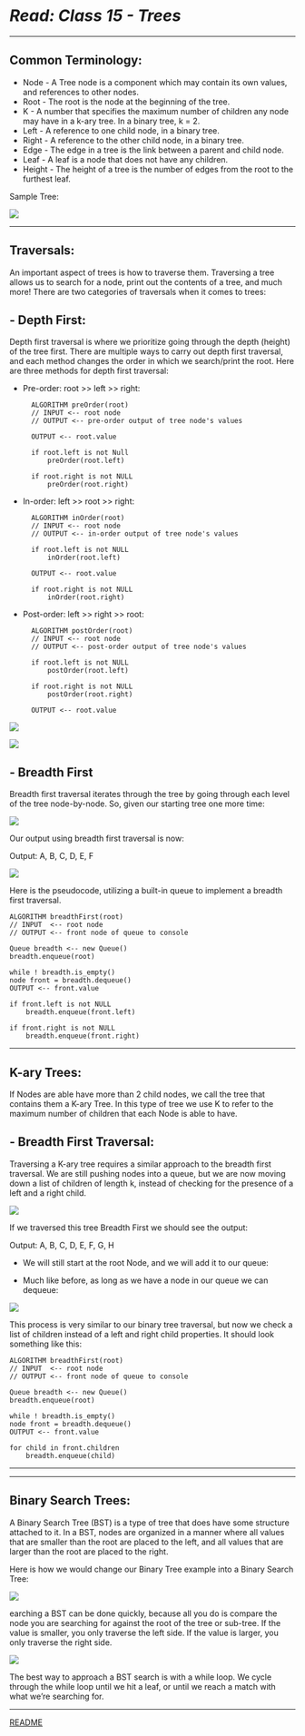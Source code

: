 # ***Read: Class 15 - Trees***

***

## **Common Terminology:**

- Node - A Tree node is a component which may contain its own values, and references to other nodes.
- Root - The root is the node at the beginning of the tree.
- K - A number that specifies the maximum number of children any node may have in a k-ary tree. In a binary tree, k = 2.
- Left - A reference to one child node, in a binary tree.
- Right - A reference to the other child node, in a binary tree.
- Edge - The edge in a tree is the link between a parent and child node.
- Leaf - A leaf is a node that does not have any children.
- Height - The height of a tree is the number of edges from the root to the furthest leaf.

Sample Tree:

![](./Class-15%20images/BinaryTree1.png)

***

## **Traversals:**

An important aspect of trees is how to traverse them. Traversing a tree allows us to search for a node, print out the contents of a tree, and much more! There are two categories of traversals when it comes to trees:

## - Depth First:

Depth first traversal is where we prioritize going through the depth (height) of the tree first. There are multiple ways to carry out depth first traversal, and each method changes the order in which we search/print the root. Here are three methods for depth first traversal:

* Pre-order: root >> left >> right:

        ALGORITHM preOrder(root)
        // INPUT <-- root node
        // OUTPUT <-- pre-order output of tree node's values

        OUTPUT <-- root.value

        if root.left is not Null
            preOrder(root.left)

        if root.right is not NULL
            preOrder(root.right)

* In-order: left >> root >> right:

        ALGORITHM inOrder(root)
        // INPUT <-- root node
        // OUTPUT <-- in-order output of tree node's values

        if root.left is not NULL
            inOrder(root.left)

        OUTPUT <-- root.value

        if root.right is not NULL
            inOrder(root.right)

* Post-order: left >> right >> root:

        ALGORITHM postOrder(root)
        // INPUT <-- root node
        // OUTPUT <-- post-order output of tree node's values

        if root.left is not NULL
            postOrder(root.left)

        if root.right is not NULL
            postOrder(root.right)

        OUTPUT <-- root.value

![](./Class-15%20images/tree-example.png)

![](./Class-15%20images/DepthTraversal11.png)

## - Breadth First

Breadth first traversal iterates through the tree by going through each level of the tree node-by-node. So, given our starting tree one more time:

![](./Class-15%20images/tree-example.png)

Our output using breadth first traversal is now:

Output: A, B, C, D, E, F

![](./Class-15%20images/BreadthTraversal8.png)

Here is the pseudocode, utilizing a built-in queue to implement a breadth first traversal.

    ALGORITHM breadthFirst(root)
    // INPUT  <-- root node
    // OUTPUT <-- front node of queue to console

    Queue breadth <-- new Queue()
    breadth.enqueue(root)

    while ! breadth.is_empty()
    node front = breadth.dequeue()
    OUTPUT <-- front.value

    if front.left is not NULL
        breadth.enqueue(front.left)

    if front.right is not NULL
        breadth.enqueue(front.right)

***

## **K-ary Trees:**

If Nodes are able have more than 2 child nodes, we call the tree that contains them a K-ary Tree. In this type of tree we use K to refer to the maximum number of children that each Node is able to have.

## - Breadth First Traversal:

Traversing a K-ary tree requires a similar approach to the breadth first traversal. We are still pushing nodes into a queue, but we are now moving down a list of children of length k, instead of checking for the presence of a left and a right child.

![](./Class-15%20images/KaryTree1.png)

If we traversed this tree Breadth First we should see the output:

Output: A, B, C, D, E, F, G, H

- We will still start at the root Node, and we will add it to our queue:

- Much like before, as long as we have a node in our queue we can dequeue:

![](./Class-15%20images/BreadthKary14.png)

This process is very similar to our binary tree traversal, but now we check a list of children instead of a left and right child properties. It should look something like this:

    ALGORITHM breadthFirst(root)
    // INPUT  <-- root node
    // OUTPUT <-- front node of queue to console

    Queue breadth <-- new Queue()
    breadth.enqueue(root)

    while ! breadth.is_empty()
    node front = breadth.dequeue()
    OUTPUT <-- front.value

    for child in front.children
        breadth.enqueue(child)

***
***

## **Binary Search Trees:**

A Binary Search Tree (BST) is a type of tree that does have some structure attached to it. In a BST, nodes are organized in a manner where all values that are smaller than the root are placed to the left, and all values that are larger than the root are placed to the right.

Here is how we would change our Binary Tree example into a Binary Search Tree:

![](./Class-15%20images//BST1.png)

earching a BST can be done quickly, because all you do is compare the node you are searching for against the root of the tree or sub-tree. If the value is smaller, you only traverse the left side. If the value is larger, you only traverse the right side.

![](./Class-15%20images//BST2.png)

The best way to approach a BST search is with a while loop. We cycle through the while loop until we hit a leaf, or until we reach a match with what we’re searching for.

***

[README](README.md)
